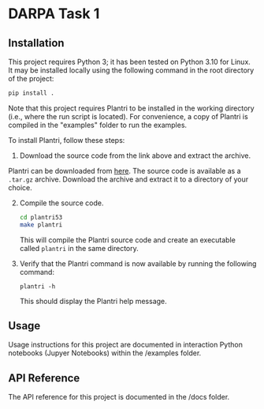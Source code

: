 # DARPA Task 1

## Installation

This project requires Python 3; it has been tested on Python 3.10 for Linux. It may be installed locally using the following command in the root directory of the project:

```bash
pip install .
```

Note that this project requires Plantri to be installed in the working directory (i.e., where the run script is located). For convenience, a copy of Plantri is compiled in the "examples" folder to run the examples.

To install Plantri, follow these steps:

1. Download the source code from the link above and extract the archive.

Plantri can be downloaded from [here](http://users.cecs.anu.edu.au/~bdm/plantri/plantri.html). The source code is available as a `.tar.gz` archive. Download the archive and extract it to a directory of your choice.

2. Compile the source code.

   ```bash
   cd plantri53
   make plantri
   ```

   This will compile the Plantri source code and create an executable called `plantri` in the same directory.


3. Verify that the Plantri command is now available by running the following command:

   ```
   plantri -h
   ```

   This should display the Plantri help message.


## Usage

Usage instructions for this project are documented in interaction Python notebooks (Jupyer Notebooks) within the /examples folder.

## API Reference

The API reference for this project is documented in the /docs folder.

